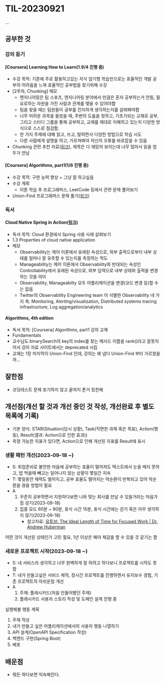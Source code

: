 # TIL-20230921

...

## 공부한 것

### 강의 듣기

#### [Coursera] Learning How to Learn(1.9/4 진행 중)

- 수강 목적: 기존에 주로 활용하고있는 지식 암기형 학습만으로는 효율적인 개발 공부의 어려움을 느껴 효율적인 공부법을 찾기위해 수강
- [2주차, Chunking] 메모
  - 엔지니어링은 팀 스포츠, 엔지니어링 분야에서 만큼은 혼자 공부하는거 안됨, 필요로하는 자원을 가진 사람과 관계를 맺을 수 있어야함
  - 팀을 찾을 때는 팀원들이 공부를 진지하게 생각하는지를 살펴봐야함
  - 너무 어려운 과목을 들었을 때, 주변의 도움을 청하고, 기초가되는 교재로 공부, 그리고 스터디 그룹을 통해 공부하고, 교재를 제대로 이해하고 있는지 다양한 방식으로 스스로 점검함.
  - 한 가지 주제에 대해 읽고, 쓰고, 말하면서 다양한 방법으로 학습 시도
  - 다른 사람에게 설명을 하고, 가르쳐봐야 자신의 오류를 바로잡을 수 있음
- Chunking 관련 추천 자료([링크](https://www.coursera.org/learn/learning-how-to-learn/supplement/fWyi5/reading-chunking)), 제목은 다 재밌어 보이는데 너무 많아서 읽을 엄두가 안남

#### [Coursera] Algorithms, part1(1/6 진행 중)

- 수강 목적: 구현 능력 향상 + 그냥 잘 하고싶음
- 수강 계획
  - 이론 학습 후 프로그래머스, LeetCode 등에서 관련 문제 풀어보기
- Union-Find 프로그래머스 문제 풀기([링크](https://school.programmers.co.kr/learn/courses/30/lessons/150366))

### 독서

#### Cloud Native Spring in Action([링크](https://www.manning.com/books/cloud-native-spring-in-action))

- 독서 목적: Cloud 환경에서 Spring 사용 사례 살펴보기
- 1.3 Properties of cloud native application
- 메모
  - Observability는 제어 이론에서 유래된 속성으로, 외부 출력으로부터 내부 상태를 얼마나 잘 유추할 수 있는지를 측정하는 척도
  - Manageability는 제어 이론에서 Observability와 반대되는 속성인 Controllability에서 유래된 속성으로, 외부 입력으로 내부 상태와 출력을 변경하는 것을 의미
  - Observability, Manageabilty 모두 어플리케이션을 변경(코드 변경 등)할 수는 없음
  - Twitter의 Observability Engineering team 이 식별한 Observability 네 가지 축: Monitoring, Alerting/visualization, Distributed systems tracing infrastructure, Log aggregation/analytics

#### Algorithms, 4th edition

- 독서 목적: [Coursera] Algorithms, part1 강의 교재
- Fundamentals
- 교수님도 binarySearch의 key의 index를 찾는 메서드 이름을 rank()라고 잘못지어서 강의 자료 사이트에서는 deprecated 시킴
- 교재는 1장 마지막이 Union-Find 인데, 강의는 왜 냅다 Union-Find 부터 가르쳤을까...

## 잘한점

- 코딩테스트 문제 포기하지 않고 끝까지 푼거 칭찬해

## 개선점(개선 할 것과 개선 중인 것 작성, 개선완료 후 별도 목록에 기록)

- 기본 양식: STAR(Situation(당시 상황), Task(직면한 과제 혹은 목표), Action(행동), Result(결과: Action으로 인한 효과))
- 측정 가능한 지표가 있다면, Action으로 인해 개선된 지표를 Result에 표시

### 생활 패턴 개선(2023-09-18 ~)

- S: 취업준비로 불안한 마음에 공부하는 효율이 떨어져도 텍스트에서 눈을 떼지 못하고, 밥 먹을때 빼고는 일어나지 않는 상황이 몇일간 지속
- T: 몇일동안 체력도 떨어지고, 공부 효율도 떨어지는 악순환이 반복되고 있어 악순환을 끊을 방법이 필요
- A
  1. 꾸준히 공부하면서 지원하다보면 나와 맞는 회사를 만날 수 있을거라는 마음가짐 갖기(2023-09-18)
  2. 집중 모드 60분 ~ 90분, 휴식 시간 15분, 휴식 시간에는 걷기 혹은 아무 생각하지 않기(2023-09-18)
     - 참고자료: [유튜브: The Ideal Length of Time for Focused Work | Dr. Andrew Huberman](https://www.youtube.com/watch?v=5HINgMMTzPE)

어떤 것이 개선된 상태인가 고민 필요, 1년 이상은 해야 체감을 할 수 있을 것 같기는 함

### 새로운 프로젝트 시작(2023-09-18 ~)

- S: 내 서비스라 생각하고 너무 완벽하게 잘 하려고 하다보니 프로젝트를 시작도 못함
- T: 내가 만들고싶은 서비스 제작, 장시간 프로젝트를 진행하면서 유지보수 경험, 기존 프로젝트의 아쉬운점 개선
- A
  1. 주제: 플래시카드(처음 만들어봤던 주제)
  2. 플래시카드 사용자 스토리 작성 및 도메인 설계 진행 중

실행해볼 행동 계획

1. 주제 작성
2. 내가 만들고 싶은 어플리케이션에서의 사용자 행동 나열하기
3. API 설계(OpenAPI Specification 작성)
4. 백엔드 구현(Spring Boot)
5. 배포

## 배운점

- 뭐든 하다보면 익숙해진다.
